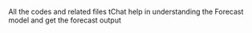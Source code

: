 All the codes and related files tChat help in understanding the Forecast model and get the forecast output
